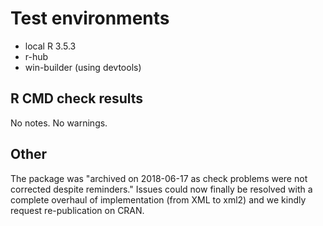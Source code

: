 # Test environments

* local R 3.5.3
* r-hub
* win-builder (using devtools)

## R CMD check results

No notes.
No warnings.

## Other

The package was "archived on 2018-06-17 as check problems were not corrected despite reminders."
Issues could now finally be resolved with a complete overhaul of implementation (from XML to xml2) and we kindly request re-publication on CRAN.
